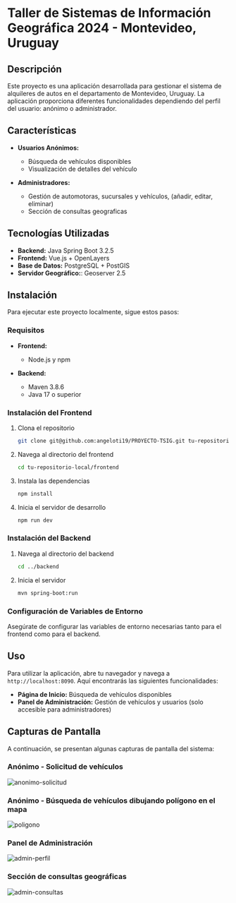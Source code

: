 # Taller de Sistemas de Información Geográfica 2024 - Montevideo, Uruguay

## Descripción
Este proyecto es una aplicación desarrollada para gestionar el sistema de alquileres de autos en el departamento de Montevideo, Uruguay. 
La aplicación proporciona diferentes funcionalidades dependiendo del perfil del usuario: anónimo o administrador.

## Características
- **Usuarios Anónimos:**
  - Búsqueda de vehículos disponibles
  - Visualización de detalles del vehículo

- **Administradores:**
  - Gestión de automotoras, sucursales y vehículos, (añadir, editar, eliminar)
  - Sección de consultas geograficas

## Tecnologías Utilizadas
- **Backend:** Java Spring Boot 3.2.5
- **Frontend:** Vue.js + OpenLayers
- **Base de Datos:** PostgreSQL + PostGIS
- **Servidor Geográfico:**: Geoserver 2.5

## Instalación
Para ejecutar este proyecto localmente, sigue estos pasos:

### Requisitos
- **Frontend:**
  - Node.js y npm

- **Backend:**
  - Maven 3.8.6
  - Java 17 o superior

### Instalación del Frontend
1. Clona el repositorio
    ```bash
    git clone git@github.com:angeloti19/PROYECTO-TSIG.git tu-repositorio-local
    ```
2. Navega al directorio del frontend
    ```bash
    cd tu-repositorio-local/frontend
    ```
3. Instala las dependencias
    ```bash
    npm install
    ```
4. Inicia el servidor de desarrollo
    ```bash
    npm run dev
    ```

### Instalación del Backend
1. Navega al directorio del backend
    ```bash
    cd ../backend
    ```
2.  Inicia el servidor
    ```bash
    mvn spring-boot:run
    ```
    
### Configuración de Variables de Entorno
Asegúrate de configurar las variables de entorno necesarias tanto para el frontend como para el backend.

## Uso
Para utilizar la aplicación, abre tu navegador y navega a `http://localhost:8090`. Aquí encontrarás las siguientes funcionalidades:

- **Página de Inicio:** Búsqueda de vehículos disponibles
- **Panel de Administración:** Gestión de vehículos y usuarios (solo accesible para administradores)

## Capturas de Pantalla
A continuación, se presentan algunas capturas de pantalla del sistema:

### Anónimo - Solicitud de vehículos
![anonimo-solicitud](https://github.com/angeloti19/PROYECTO-TSIG/assets/111364909/b5de019d-ea5c-4d16-9772-c08679a40d3f)

### Anónimo - Búsqueda de vehículos dibujando polígono en el mapa
![poligono](https://github.com/angeloti19/PROYECTO-TSIG/assets/111364909/07638444-4bd2-4c32-a6e0-8b451d04a029)


### Panel de Administración
![admin-perfil](https://github.com/angeloti19/PROYECTO-TSIG/assets/111364909/99ae955c-c16e-49e7-9788-73d4d6553f02)

### Sección de consultas geográficas
![admin-consultas](https://github.com/angeloti19/PROYECTO-TSIG/assets/111364909/9dc0c85a-af53-43d7-9af1-b8d825d1e700)

